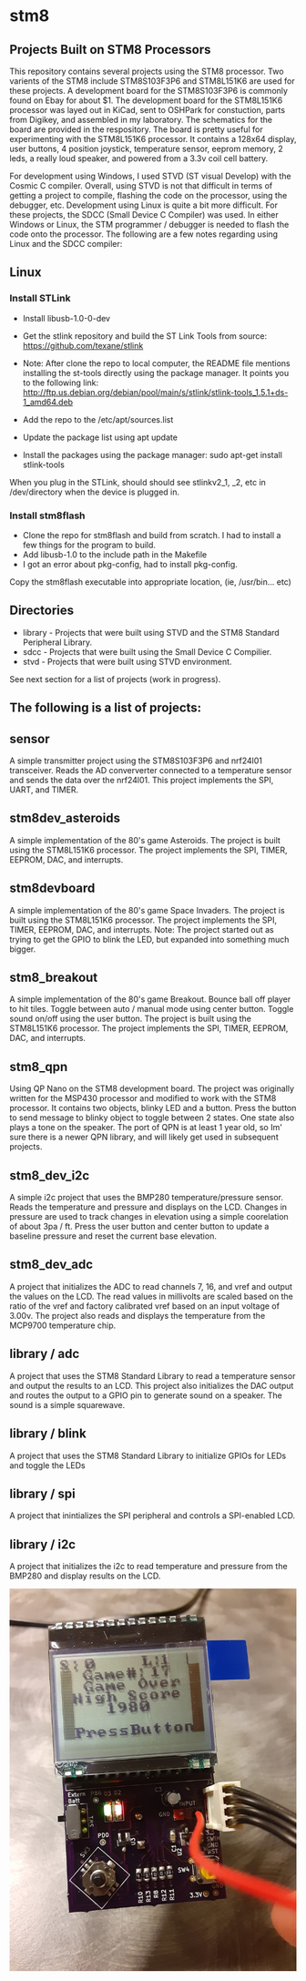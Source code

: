 # stm8
Projects Built on STM8 Processors
------------------------------------------
This repository contains several projects using the STM8 processor.  Two varients of the STM8 include STM8S103F3P6 and STM8L151K6 are used for these projects.  A development board for the STM8S103F3P6 is commonly found on Ebay for about $1.  The development board for the STM8L151K6 processor was layed out in KiCad, sent to OSHPark for constuction, parts from Digikey, and assembled in my laboratory.  The schematics for the board are provided in the respository.  The board is pretty useful for experimenting with the STM8L151K6 processor.  It contains a 128x64 display, user buttons, 4 position joystick, temperature sensor, eeprom memory, 2 leds, a really loud speaker, and powered from a 3.3v coil cell battery.

For development using Windows, I used STVD (ST visual Develop) with the Cosmic C compiler.  Overall, using STVD is not that difficult in terms of getting a project to compile, flashing the code on the processor, using the debugger, etc.  Development using Linux is quite a bit more difficult.  For these projects, the SDCC (Small Device C Compiler) was used.  In either Windows or Linux, the STM programmer / debugger is needed to flash the code onto the processor.  The following are a few notes regarding using Linux and the SDCC compiler:

## Linux
### Install STLink
* Install libusb-1.0-0-dev
* Get the stlink repository and build the ST Link Tools from source: https://github.com/texane/stlink

* Note: After clone the repo to local computer, the README file mentions installing the st-tools directly using the package manager.  It points you to the following link: http://ftp.us.debian.org/debian/pool/main/s/stlink/stlink-tools_1.5.1+ds-1_amd64.deb

* Add the repo to the /etc/apt/sources.list
* Update the package list using apt update
* Install the packages using the package manager: sudo apt-get install stlink-tools

When you plug in the STLink, should should see stlinkv2_1, _2, etc in /dev/directory when the device is plugged in.

### Install stm8flash
* Clone the repo for stm8flash and build from scratch.  I had to install a few things for the program to build.
* Add libusb-1.0 to the include path in the Makefile
* I got an error about pkg-config, had to install pkg-config.

Copy the stm8flash executable into appropriate location, (ie, /usr/bin... etc)


Directories
-----------
* library - Projects that were built using STVD and the STM8 Standard Peripheral Library.
* sdcc - Projects that were built using the Small Device C Compilier.
* stvd - Projects that were built using STVD environment.

See next section for a list of projects (work in progress).

The following is a list of projects:
------------------------------------

sensor
------
A simple transmitter project using the STM8S103F3P6 and nrf24l01 transceiver.  Reads the AD conververter connected to a temperature sensor and sends the data over the nrf24l01.  This project implements the SPI, UART, and TIMER.

stm8dev_asteroids
-----------------
A simple implementation of the 80's game Asteroids.  The project is built using the STM8L151K6 processor.  The project implements the SPI, TIMER, EEPROM, DAC, and interrupts.

stm8devboard
------------
A simple implementation of the 80's game Space Invaders.  The project is built using the STM8L151K6 processor.  The project implements the SPI, TIMER, EEPROM, DAC, and interrupts.  Note:  The project started out as trying to get the GPIO to blink the LED, but expanded into something much bigger.

stm8_breakout
-------------
A simple implementation of the 80's game Breakout.  Bounce ball off player to hit tiles.  Toggle between auto / manual mode using center button.  Toggle sound on/off using the user button.  The project is built using the STM8L151K6 processor.  The project implements the SPI, TIMER, EEPROM, DAC, and interrupts.

stm8_qpn
--------
Using QP Nano on the STM8 development board.  The project was originally written for the MSP430 processor and modified to work with the STM8 processor.  It contains two objects, blinky LED and a button.  Press the button to send message to blinky object to toggle between 2 states.  One state also plays a tone on the speaker.  The port of QPN is at least 1 year old, so Im' sure there is a newer QPN library, and will likely get used in subsequent projects.

stm8_dev_i2c
------------
A simple i2c project that uses the BMP280 temperature/pressure sensor.  Reads the temperature and pressure and displays on the LCD.  Changes in pressure are used to track changes in elevation using a simple coorelation of about 3pa / ft.  Press the user button and center button to update a baseline pressure and reset the current base elevation.

stm8_dev_adc
------------
A project that initializes the ADC to read channels 7, 16, and vref and output the values on the LCD.  The read values in millivolts are scaled based on the ratio of the vref and factory calibrated vref based on an input voltage of 3.00v.  The project also reads and displays the temperature from the MCP9700 temperature chip.

library / adc
-------------
A project that uses the STM8 Standard Library to read a temperature sensor and output the results to an LCD.  This project also initializes the DAC output and routes the output to a GPIO pin to generate sound on a speaker.  The sound is a simple squarewave.

library / blink
---------------
A project that uses the STM8 Standard Library to initialize GPIOs for LEDs and toggle the LEDs

library / spi
-------------
A project that inintializes the SPI peripheral and controls a SPI-enabled LCD.

library / i2c
-------------
A project that initializes the i2c to read temperature and pressure from the BMP280 and display results on the LCD.




![alt text](https://raw.githubusercontent.com/danaolcott/stm8/master/source/stvd/stm8devboard_schematics/stm8_dev2.jpg)



